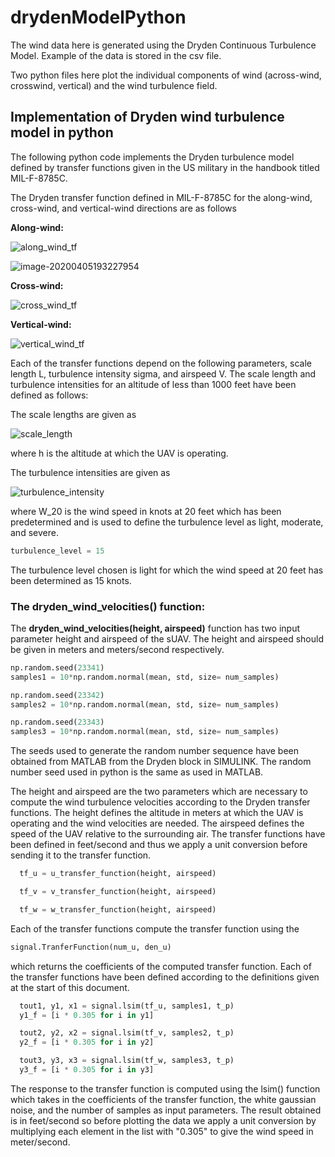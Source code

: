 # drydenModelPython

The wind data here is generated using the Dryden Continuous Turbulence Model. Example of the data is stored in the csv file. 

Two python files here plot the individual components of wind (across-wind, crosswind, vertical) and the wind turbulence field. 


## Implementation of Dryden wind turbulence model in python

The following python code implements the Dryden turbulence model defined by  transfer functions given in the US military in the handbook titled MIL-F-8785C. 

The Dryden transfer function defined in MIL-F-8785C for the along-wind, cross-wind, and vertical-wind directions are as follows

**Along-wind:**

![along_wind_tf](/images/logo.png)

![image-20200405193227954](C:\Users\deepa\AppData\Roaming\Typora\typora-user-images\image-20200405193227954.png)

**Cross-wind:**

![cross_wind_tf](/images/logo.png)

**Vertical-wind:**

![vertical_wind_tf](/images/logo.png)



Each of the transfer functions depend on the following parameters, scale length L, turbulence intensity sigma, and airspeed V. The scale length and turbulence intensities for an altitude of less than 1000 feet have been defined as follows:

The scale lengths are given as

![scale_length](/images/logo.png)

where h is the altitude at which the UAV is operating.

The turbulence intensities are given as

![turbulence_intensity](/images/logo.png)

where W_20 is the wind speed in knots at 20 feet which has been predetermined and is used to define the turbulence level as light, moderate, and severe. 

```python
turbulence_level = 15
```

The turbulence level chosen is light for which the wind speed at 20 feet has been determined as 15 knots. 

### The dryden_wind_velocities() function:

The **dryden_wind_velocities(height, airspeed)** function has two input parameter height and airspeed of the sUAV. The height and airspeed should be given in meters and meters/second respectively. 

```python
np.random.seed(23341)
samples1 = 10*np.random.normal(mean, std, size= num_samples)

np.random.seed(23342)
samples2 = 10*np.random.normal(mean, std, size= num_samples)

np.random.seed(23343)
samples3 = 10*np.random.normal(mean, std, size= num_samples)
```

The seeds used to generate the random number sequence have been obtained from MATLAB from the Dryden block in SIMULINK. The random number seed used in python is the same as used in MATLAB.

The height and airspeed are the two parameters which are necessary to compute the wind turbulence velocities according to the Dryden transfer functions. The height defines the altitude in meters at which the UAV is operating and the wind velocities are needed. The airspeed defines the speed of the UAV relative to the surrounding air. The transfer functions have been defined in feet/second and thus we apply a unit conversion before sending it to the transfer function. 

```python
  tf_u = u_transfer_function(height, airspeed)

  tf_v = v_transfer_function(height, airspeed)

  tf_w = w_transfer_function(height, airspeed)
```



Each of the transfer functions compute the transfer function using the 

```python
signal.TranferFunction(num_u, den_u)
```

which returns the coefficients of the computed transfer function. Each of the transfer functions have been defined according to the definitions given at the start of this document. 



```python
  tout1, y1, x1 = signal.lsim(tf_u, samples1, t_p)
  y1_f = [i * 0.305 for i in y1]

  tout2, y2, x2 = signal.lsim(tf_v, samples2, t_p)
  y2_f = [i * 0.305 for i in y2]

  tout3, y3, x3 = signal.lsim(tf_w, samples3, t_p)
  y3_f = [i * 0.305 for i in y3]
```

The response to the transfer function is computed using the lsim() function which takes in the coefficients of the transfer function, the white gaussian noise, and the number of samples as input parameters. The result obtained is in feet/second so before plotting the data we apply a unit conversion by multiplying each element in the list with "0.305" to give the wind speed in meter/second. 



